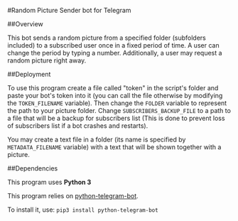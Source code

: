 #Random Picture Sender bot for Telegram

##Overview

This bot sends a random picture from a specified folder (subfolders included) to a subscribed user once in a fixed period of time. A user can change the period by typing a number. Additionally, a user may request a random picture right away.

##Deployment

To use this program create a file called "token" in the script's folder and paste your bot's token into it (you can call the file otherwise by modifying the `TOKEN_FILENAME` variable). Then change the `FOLDER` variable to represent the path to your picture folder. Change `SUBSCRIBERS_BACKUP_FILE` to a path to a file that will be a backup for subscribers list (This is done to prevent loss of subscribers list if a bot crashes and restarts).

You may create a text file in a folder (its name is specified by `METADATA_FILENAME` variable) with a text that will be shown together with a picture.

##Dependencies

This program uses **Python 3**

This program relies on [python-telegram-bot](https://github.com/leandrotoledo/python-telegram-bot).

To install it, use:
`pip3 install python-telegram-bot`